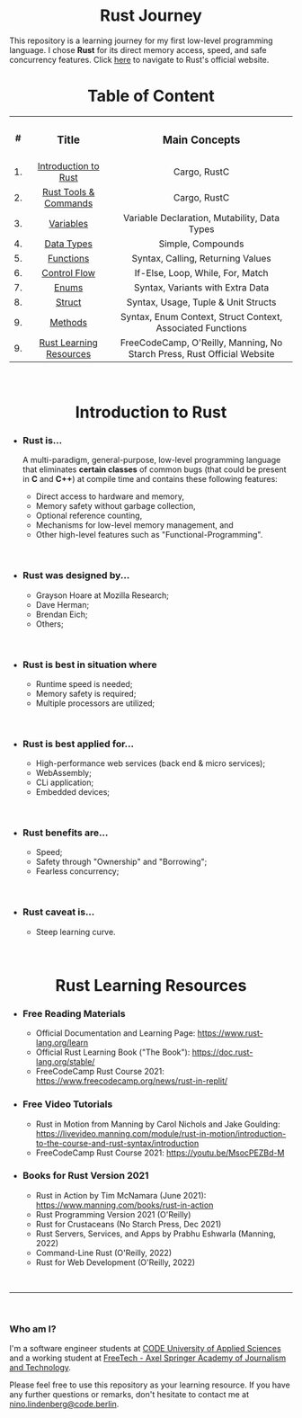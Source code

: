 <h1 align=center><strong>Rust Journey</strong></h1>

This repository is a learning journey for my first low-level programming language. I chose **Rust** for its direct memory access, speed, and safe concurrency features. Click [here](https://www.rust-lang.org/) to navigate to Rust's official website.

<div align=center>
    <h1 align=center><strong>Table of Content</strong></h1>
    <div align=center>
        <table>
            <tr align=center>
                <th>#</th>
                <th><h3 align=center><strong>Title</strong></h3></th>
                <th><h3 align=center><strong>Main Concepts</strong></h3></th>
            </tr>
            <tr align=center>
                <td>1.</td>
                <td><a href="#intro">Introduction to Rust</a></td>
                <td>Cargo, RustC</td>
            </tr>
            <tr align=center>
                <td>2.</td>
                <td><a href="https://github.com/Aeternalis-Ingenium/Rust-Journey/tree/trunk/01-Rust-Tools-Commands">Rust Tools & Commands</a></td>
                <td>Cargo, RustC</td>
            </tr>
            <tr align=center>
                <td>3.</td>
                <td><a href="https://github.com/Aeternalis-Ingenium/Rust-Journey/tree/trunk/02-Rust-Variables">Variables</a></td>
                <td>Variable Declaration, Mutability, Data Types</td>
            </tr>
            <tr align=center>
                <td>4.</td>
                <td><a href="https://github.com/Aeternalis-Ingenium/Rust-Journey/tree/trunk/03-Rust-Data-Types">Data Types</a></td>
                <td>Simple, Compounds</td>
            </tr>
            <tr align=center>
                <td>5.</td>
                <td><a href="https://github.com/Aeternalis-Ingenium/Rust-Journey/tree/trunk/04-Rust-Functions">Functions</a></td>
                <td>Syntax, Calling, Returning Values</td>
            </tr>
            <tr align=center>
                <td>6.</td>
                <td><a href="https://github.com/Aeternalis-Ingenium/Rust-Journey/tree/trunk/05-Rust-Control-Flow">Control Flow</a></td>
                <td>If-Else, Loop, While, For, Match</td>
            </tr>
            <tr align=center>
                <td>7.</td>
                <td><a href="https://github.com/Aeternalis-Ingenium/Rust-Journey/tree/trunk/06-Rust-Enums">Enums</a></td>
                <td>Syntax, Variants with Extra Data</td>
            </tr>
            <tr align=center>
                <td>8.</td>
                <td><a href="https://github.com/Aeternalis-Ingenium/Rust-Journey/tree/trunk/07-Rust-Struct">Struct</a></td>
                <td>Syntax, Usage, Tuple & Unit Structs</td>
            </tr>
            <tr align=center>
                <td>9.</td>
                <td><a href="https://github.com/Aeternalis-Ingenium/Rust-Journey/tree/trunk/08-Rust-Methods">Methods</a></td>
                <td>Syntax, Enum Context, Struct Context, Associated Functions</td>
            </tr>
            <tr align=center>
                <td>9.</td>
                <td><a href="#LR">Rust Learning Resources</a></td>
                <td>FreeCodeCamp, O'Reilly, Manning, No Starch Press, Rust Official Website</td>
            </tr>
        </table>
    </div>
</div>

<br>

<h1 id="intro" align=center><strong>Introduction to Rust</strong></h1>

- ### **Rust is...**

  A multi-paradigm, general-purpose, low-level programming language that eliminates **certain classes** of common bugs (that could be present in **C** and **C++**) at compile time and contains these following features:

  - Direct access to hardware and memory,
  - Memory safety without garbage collection,
  - Optional reference counting,
  - Mechanisms for low-level memory management, and
  - Other high-level features such as "Functional-Programming".

<br>

- ### **Rust was designed by...**

  - Grayson Hoare at Mozilla Research;
  - Dave Herman;
  - Brendan Eich;
  - Others;

<br>

- ### **Rust is best in situation where**

  - Runtime speed is needed;
  - Memory safety is required;
  - Multiple processors are utilized;

<br>

- ### **Rust is best applied for...**
  
  - High-performance web services (back end & micro services);
  - WebAssembly;
  - CLi application;
  - Embedded devices;

<br>

- ### **Rust benefits are...**

  - Speed;
  - Safety through "Ownership" and "Borrowing";
  - Fearless concurrency;

<br>

- ### **Rust caveat is...**

  - Steep learning curve.

<br>

<h1 id="LR" align=center>Rust Learning Resources<strong></strong></h1>

- ### **Free Reading Materials**

  - Official Documentation and Learning Page: https://www.rust-lang.org/learn
  - Official Rust Learning Book ("The Book"): https://doc.rust-lang.org/stable/
  - FreeCodeCamp Rust Course 2021: https://www.freecodecamp.org/news/rust-in-replit/

- ### **Free Video Tutorials**
  
  - Rust in Motion from Manning by Carol Nichols and Jake Goulding: https://livevideo.manning.com/module/rust-in-motion/introduction-to-the-course-and-rust-syntax/introduction 
  - FreeCodeCamp Rust Course 2021: https://youtu.be/MsocPEZBd-M

- ### **Books for Rust Version 2021**

  - Rust in Action by Tim McNamara (June 2021): https://www.manning.com/books/rust-in-action
  - Rust Programming Version 2021 (O'Reilly)
  - Rust for Crustaceans (No Starch Press, Dec 2021)
  - Rust Servers, Services, and Apps by Prabhu Eshwarla (Manning, 2022)
  - Command-Line Rust (O'Reilly, 2022)
  - Rust for Web Development (O'Reilly, 2022)

<br>

---

<br>

### **Who am I?**

I'm a software engineer students at [CODE University of Applied Sciences](https://code.berlin/en/) and a working student at [FreeTech - Axel Springer Academy of Journalism and Technology](https://www.freetech.academy/en).

Please feel free to use this repository as your learning resource. If you have any further questions or remarks, don't hesitate to contact me at nino.lindenberg@code.berlin.
